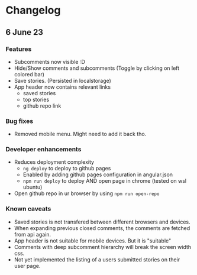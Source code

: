 # Changelog

## 6 June 23

### Features

- Subcomments now visible :D
- Hide/Show comments and subcomments (Toggle by clicking on left colored bar)
- Save stories. (Persisted in localstorage)
- App header now contains relevant links
  - saved stories
  - top stories
  - github repo link

### Bug fixes

- Removed mobile menu. Might need to add it back tho.

### Developer enhancements

- Reduces deployment complexity
  - `ng deploy` to deploy to github pages
  - Enabled by adding github pages configuration in angular.json
  - `npm run deploy` to deploy AND open page in chrome (tested on wsl ubuntu)
- Open github repo in ur browser by using `npm run open-repo`

### Known caveats

- Saved stories is not transfered between different browsers and devices.
- When expanding previous closed comments, the comments are fetched from api again.
- App header is not suitable for mobile devices. But it is "suitable"
- Comments with deep subcomment hierarchy will break the screen width css.
- Not yet implemented the listing of a users submitted stories on their user page.
